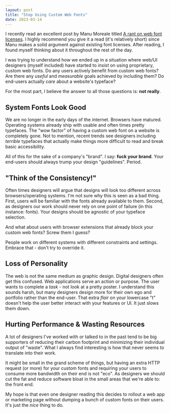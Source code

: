 ```yaml
---
layout: post
title: "Stop Using Custom Web Fonts"
date: 2023-03-14
---
```



I recently read an excellent post by Manu Moreale titled [A rant on web font licenses](https://manuelmoreale.com/a-rant-on-web-font-licenses). I highly recommend you give it a read (it's relatively short) since Manu makes a solid argument against existing font licenses. After reading, I found myself thinking about it throughout the rest of the day.

I was trying to understand how we ended up in a situation where web/UI designers (myself included) have started to *insist* on using proprietary, custom web fonts. Do any users actively benefit from custom web fonts? Are there any *useful* and *measurable* goals achieved by including them? Do end-users actually *care* about a website's typeface?

For the most part, I believe the answer to all those questions is: **not really**.

## System Fonts Look Good

We are no longer in the early days of the internet. Browsers have matured. Operating systems already ship with usable and often times pretty typefaces. The "wow factor" of having a custom web font on a website is completely gone. Not to mention, recent trends see designers including *terrible* typefaces that actually make things more difficult to read and break basic accessibility.

All of this for the sake of a company's "brand". I say: **fuck your brand**. Your end-users should always trump your design "guidelines". Period.

## "Think of the Consistency!"

Often times designers will argue that designs will look too different across browsers/operating systems. I'm not sure why this is seen as a bad thing. First, users will be familiar with the fonts already available to them. Second, as designers our work should never rely on one point of failure (in this instance: fonts). Your designs should be agnostic of your typeface selection. 

And what about users with browser extensions that already block your custom web fonts? Screw them I guess?

People work on different systems with different constraints and settings. Embrace that - don't try to override it.

## Loss of Personality

The web is not the same medium as graphic design. Digital designers often get this confused. Web applications serve an action or purpose. The user wants to complete a *task* - not look at a pretty poster. I understand this sounds harsh, but many designers design more for their own ego and portfolio rather than the end-user. That extra *flair* on your lowercase "t" doesn't help the user better interact with your features or UI. It just slows them down.

## Hurting Performance & Wasting Resources

A lot of designers I've worked with or talked to in the past tend to be big supporters of reducing their carbon footprint and minimizing their individual output of "waste". What I always find interesting is how that never seems to translate into their work.

It might be small in the grand scheme of things, but having an extra HTTP request (or more) for your custom fonts and requiring your users to consume more bandwidth on their end is not "eco". As designers we should cut the fat and reduce software bloat in the small areas that we're able to: the front end.

My hope is that even one designer reading this decides to rollout a web app or marketing page without dumping a bunch of custom fonts on their users. It's just the *nice* thing to do.
